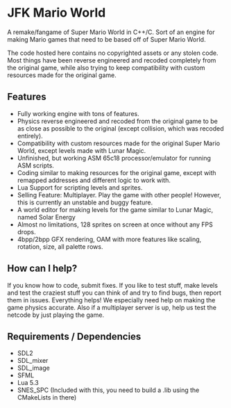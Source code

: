 # JFK Mario World
A remake/fangame of Super Mario World in C++/C. Sort of an engine for making Mario games that need to be based off of Super Mario World.

The code hosted here contains no copyrighted assets or any stolen code. Most things have been reverse engineered and recoded completely from the original game, while also trying to keep compatibility with custom resources made for the original game.

## Features
* Fully working engine with tons of features.
* Physics reverse engineered and recoded from the original game to be as close as possible to the original (except collision, which was recoded entirely).
* Compatibility with custom resources made for the original Super Mario World, except levels made with Lunar Magic.
* Unfinished, but working ASM 65c18 processor/emulator for running ASM scripts.
* Coding similar to making resources for the original game, except with remapped addresses and different logic to work with.
* Lua Support for scripting levels and sprites.
* Selling Feature: Multiplayer. Play the game with other people! However, this is currently an unstable and buggy feature.
* A world editor for making levels for the game similar to Lunar Magic, named Solar Energy
* Almost no limitations, 128 sprites on screen at once without any FPS drops.
* 4bpp/2bpp GFX rendering, OAM with more features like scaling, rotation, size, all palette rows.

## How can I help?
If you know how to code, submit fixes. If you like to test stuff, make levels and test the craziest stuff you can think of and try to find bugs, then report them in issues. Everything helps! We especially need help on making the game physics accurate. Also if a multiplayer server is up, help us test the netcode by just playing the game.

## Requirements / Dependencies
* SDL2
* SDL_mixer
* SDL_image
* SFML
* Lua 5.3
* SNES_SPC (Included with this, you need to build a .lib using the CMakeLists in there)